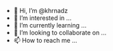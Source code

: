 - 👋 Hi, I’m @khrnadz
- 👀 I’m interested in ...
- 🌱 I’m currently learning ...
- 💞️ I’m looking to collaborate on ...
- 📫 How to reach me ...

<!---
khrnadz/khrnadz is a ✨ special ✨ repository because its `README.md` (this file) appears on your GitHub profile.
You can click the Preview link to take a look at your changes.
--->

